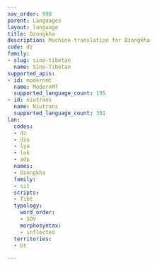 ```yaml
---
nav_order: 998
parent: Languages
layout: language
title: Dzongkha
description: Machine translation for Dzongkha
code: dz
family:
- slug: sino-tibetan
  name: Sino-Tibetan
supported_apis:
- id: modernmt
  name: ModernMT
  supported_language_count: 195
- id: niutrans
  name: Niutrans
  supported_language_count: 381
lan:
  codes:
  - dz
  - dzo
  - lya
  - luk
  - adp
  names:
  - Dzongkha
  family:
  - sit
  scripts:
  - Tibt
  typology:
    word_order:
    - SOV
    morphosyntax:
    - inflected
  territories:
  - bt

---
```


